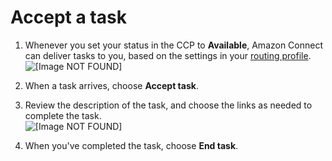 # Accept a task<a name="accept-task"></a>

1. Whenever you set your status in the CCP to **Available**, Amazon Connect can deliver tasks to you, based on the settings in your [routing profile](routing-profiles.md)\.  
![\[Image NOT FOUND\]](http://docs.aws.amazon.com/connect/latest/adminguide/images/test-tasks-incoming.png)

1. When a task arrives, choose **Accept task**\. 

1. Review the description of the task, and choose the links as needed to complete the task\.   
![\[Image NOT FOUND\]](http://docs.aws.amazon.com/connect/latest/adminguide/images/test-task-end-task.png)

1. When you've completed the task, choose **End task**\.